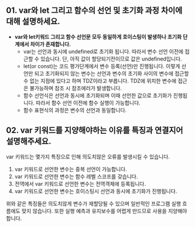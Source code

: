 ## 01. var와 let 그리고 함수의 선언 및 초기화 과정 차이에 대해 설명하세요.

- **var와 let키워드 그리고 함수 선언문 모두 동일하게 호이스팅이 발생하나 초기화 단계에서 차이가 존재합니다.**
  - var는 선언과 동시에 undefined로 초기화 됩니다. 따라서 변수 선언 이전에 접근할 수 있습니다. 단, 아직 값이 할당되기전이므로 값은 undefined입니다.
  - let(or const)는 코드 평가단계에서 변수 등록(선언)만 진행됩니다. 이렇게 선언만 되고 초기화되지 않는 변수는 선언과 변수의 초기화 사이의 변수에 접근할 수 없는 지점에 있다고 하며 TDZ이라고 부릅니다. TDZ에 위치한 변수에 접근은 불가능하며 참조 시 참조에러가 발생합니다.
  - 함수 선언식은 선언과 동시에 초기화되며 이때 선언한 값으로 초기화가 진행됩니다. 따라서 함수 선언 이전에 함수 실행이 가능합니다.
  - 함수 표현식의 과정은 변수의 선언과 동일합니다.

## 02. var 키워드를 지양해야하는 이유를 특징과 연결지어 설명해주세요.

var 키워드는 몇가지 특징으로 인해 의도치않은 오류를 발생시킬 수 있습니다.

1. var 키워드로 선언한 변수는 중복 선언이 가능합니다.
2. var 키워드로 선언한 변수는 함수 레벨 스코프를 갖습니다.
3. 전역에서 var 키워드로 선언한 변수는 전역객체에 등록됩니다.
4. var 키워드로 선언한 변수는 호이스팅시 선언과 동시에 초기화가 진행됩니다.

위와 같은 특징들은 의도치않게 변수가 재할당될 수 있으며 일반적인 프로그램 실행 흐름에도 맞지 않습니다. 또한 실행 예측과 유지보수를 어렵게 만드므로 사용을 지양해야합니다.
